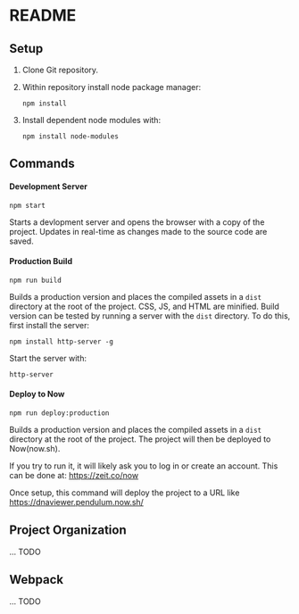 # README

## Setup

1. Clone Git repository. 
2. Within repository install node package manager:

    `npm install`


3. Install dependent node modules with:

    `npm install node-modules`

## Commands

#### Development Server
    npm start
Starts a devlopment server and opens the browser with a copy of the project. Updates in real-time as changes made to the source code are saved.


#### Production Build
    npm run build
Builds a production version and places the compiled assets in a `dist` directory at the root of the project. CSS, JS, and HTML are minified. Build version can be tested by running a server with the `dist` directory. To do this, first install the server:

    npm install http-server -g
Start the server with:

    http-server
#### Deploy to Now
    npm run deploy:production
Builds a production version and places the compiled assets in a `dist` directory at the root of the project. The project will then be deployed to Now(now.sh). 

If you try to run it, it will likely ask you to log in or create an
account. This can be done at:
https://zeit.co/now

Once setup, this command will deploy the project to a URL like
https://dnaviewer.pendulum.now.sh/


## Project Organization

... TODO


## Webpack

... TODO









